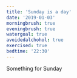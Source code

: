 ```yaml
---
title: 'Sunday is a day'
date: '2019-01-03'
morningbrush: true
eveningbrush: true
watergoal: true
avoidedalchohol: true
exercised: true
bedtime: '22:30'
---
```

Something for Sunday
